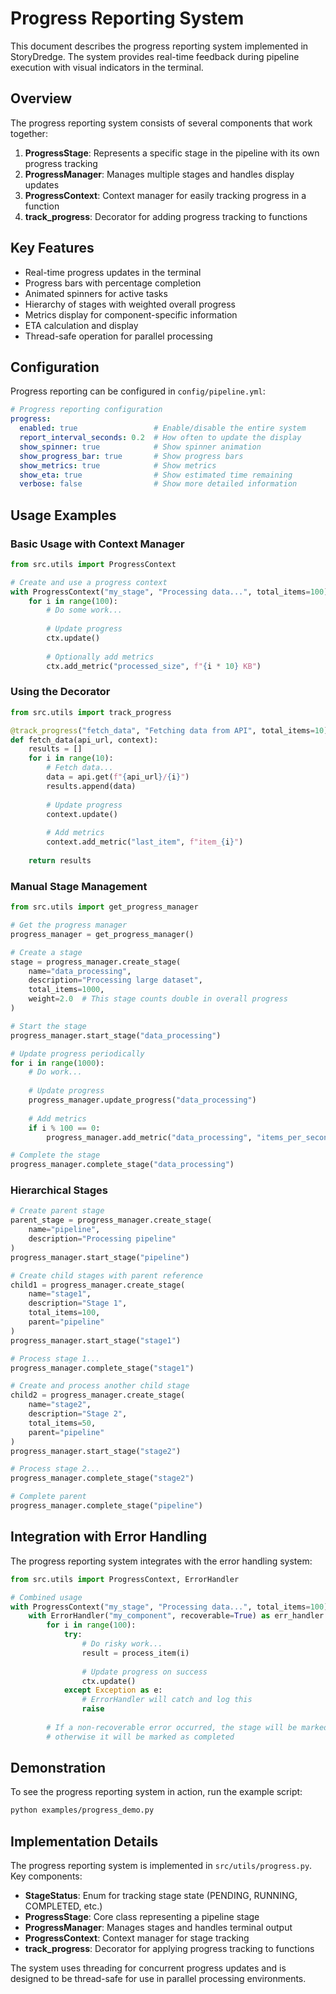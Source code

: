 # Progress Reporting System

This document describes the progress reporting system implemented in StoryDredge. The system provides real-time feedback during pipeline execution with visual indicators in the terminal.

## Overview

The progress reporting system consists of several components that work together:

1. **ProgressStage**: Represents a specific stage in the pipeline with its own progress tracking
2. **ProgressManager**: Manages multiple stages and handles display updates
3. **ProgressContext**: Context manager for easily tracking progress in a function
4. **track_progress**: Decorator for adding progress tracking to functions

## Key Features

- Real-time progress updates in the terminal
- Progress bars with percentage completion
- Animated spinners for active tasks
- Hierarchy of stages with weighted overall progress
- Metrics display for component-specific information
- ETA calculation and display
- Thread-safe operation for parallel processing

## Configuration

Progress reporting can be configured in `config/pipeline.yml`:

```yaml
# Progress reporting configuration
progress:
  enabled: true                 # Enable/disable the entire system
  report_interval_seconds: 0.2  # How often to update the display
  show_spinner: true            # Show spinner animation
  show_progress_bar: true       # Show progress bars
  show_metrics: true            # Show metrics
  show_eta: true                # Show estimated time remaining
  verbose: false                # Show more detailed information
```

## Usage Examples

### Basic Usage with Context Manager

```python
from src.utils import ProgressContext

# Create and use a progress context
with ProgressContext("my_stage", "Processing data...", total_items=100) as ctx:
    for i in range(100):
        # Do some work...
        
        # Update progress
        ctx.update()
        
        # Optionally add metrics
        ctx.add_metric("processed_size", f"{i * 10} KB")
```

### Using the Decorator

```python
from src.utils import track_progress

@track_progress("fetch_data", "Fetching data from API", total_items=10)
def fetch_data(api_url, context):
    results = []
    for i in range(10):
        # Fetch data...
        data = api.get(f"{api_url}/{i}")
        results.append(data)
        
        # Update progress
        context.update()
        
        # Add metrics
        context.add_metric("last_item", f"item_{i}")
    
    return results
```

### Manual Stage Management

```python
from src.utils import get_progress_manager

# Get the progress manager
progress_manager = get_progress_manager()

# Create a stage
stage = progress_manager.create_stage(
    name="data_processing",
    description="Processing large dataset",
    total_items=1000,
    weight=2.0  # This stage counts double in overall progress
)

# Start the stage
progress_manager.start_stage("data_processing")

# Update progress periodically
for i in range(1000):
    # Do work...
    
    # Update progress
    progress_manager.update_progress("data_processing")
    
    # Add metrics
    if i % 100 == 0:
        progress_manager.add_metric("data_processing", "items_per_second", i / elapsed_time)

# Complete the stage
progress_manager.complete_stage("data_processing")
```

### Hierarchical Stages

```python
# Create parent stage
parent_stage = progress_manager.create_stage(
    name="pipeline",
    description="Processing pipeline"
)
progress_manager.start_stage("pipeline")

# Create child stages with parent reference
child1 = progress_manager.create_stage(
    name="stage1",
    description="Stage 1",
    total_items=100,
    parent="pipeline"
)
progress_manager.start_stage("stage1")

# Process stage 1...
progress_manager.complete_stage("stage1")

# Create and process another child stage
child2 = progress_manager.create_stage(
    name="stage2",
    description="Stage 2",
    total_items=50,
    parent="pipeline"
)
progress_manager.start_stage("stage2")

# Process stage 2...
progress_manager.complete_stage("stage2")

# Complete parent
progress_manager.complete_stage("pipeline")
```

## Integration with Error Handling

The progress reporting system integrates with the error handling system:

```python
from src.utils import ProgressContext, ErrorHandler

# Combined usage
with ProgressContext("my_stage", "Processing data...", total_items=100) as ctx:
    with ErrorHandler("my_component", recoverable=True) as err_handler:
        for i in range(100):
            try:
                # Do risky work...
                result = process_item(i)
                
                # Update progress on success
                ctx.update()
            except Exception as e:
                # ErrorHandler will catch and log this
                raise
        
        # If a non-recoverable error occurred, the stage will be marked as failed
        # otherwise it will be marked as completed
```

## Demonstration

To see the progress reporting system in action, run the example script:

```bash
python examples/progress_demo.py
```

## Implementation Details

The progress reporting system is implemented in `src/utils/progress.py`. Key components:

- **StageStatus**: Enum for tracking stage state (PENDING, RUNNING, COMPLETED, etc.)
- **ProgressStage**: Core class representing a pipeline stage
- **ProgressManager**: Manages stages and handles terminal output
- **ProgressContext**: Context manager for stage tracking
- **track_progress**: Decorator for applying progress tracking to functions

The system uses threading for concurrent progress updates and is designed to be thread-safe for use in parallel processing environments. 